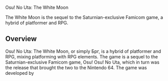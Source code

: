 Osu! No Uta: The White Moon

The White Moon is the sequel to the Saturnian-exclusive Famicom game, a hybrid of platformer and RPG.

## Overview

Osu! No Uta: The White Moon, or simply Брг, is a hybrid of platformer and RPG, mixing platforming with RPG elements. The game is a sequel to the Saturnian-exclusive Famicom game, Osu! Osu! No Uta, which in turn was the release that brought the two to the Nintendo 64. The game was developed by